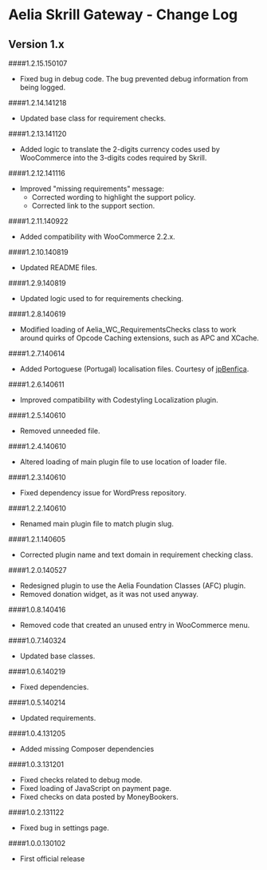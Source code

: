 # Aelia Skrill Gateway - Change Log

## Version 1.x
####1.2.15.150107
* Fixed bug in debug code. The bug prevented debug information from being logged.

####1.2.14.141218
* Updated base class for requirement checks.

####1.2.13.141120
* Added logic to translate the 2-digits currency codes used by WooCommerce into the 3-digits codes required by Skrill.

####1.2.12.141116
* Improved "missing requirements" message:
	* Corrected wording to highlight the support policy.
	* Corrected link to the support section.

####1.2.11.140922
* Added compatibility with WooCommerce 2.2.x.

####1.2.10.140819
* Updated README files.

####1.2.9.140819
* Updated logic used to for requirements checking.

####1.2.8.140619
* Modified loading of Aelia_WC_RequirementsChecks class to work around quirks of Opcode Caching extensions, such as APC and XCache.

####1.2.7.140614
* Added Portoguese (Portugal) localisation files. Courtesy of [jpBenfica](http://www.loja77.com/).

####1.2.6.140611
* Improved compatibility with Codestyling Localization plugin.

####1.2.5.140610
* Removed unneeded file.

####1.2.4.140610
* Altered loading of main plugin file to use location of loader file.

####1.2.3.140610
* Fixed dependency issue for WordPress repository.

####1.2.2.140610
* Renamed main plugin file to match plugin slug.

####1.2.1.140605
* Corrected plugin name and text domain in requirement checking class.

####1.2.0.140527
* Redesigned plugin to use the Aelia Foundation Classes (AFC) plugin.
* Removed donation widget, as it was not used anyway.

####1.0.8.140416
* Removed code that created an unused entry in WooCommerce menu.

####1.0.7.140324
* Updated base classes.

####1.0.6.140219
* Fixed dependencies.

####1.0.5.140214
* Updated requirements.

####1.0.4.131205
* Added missing Composer dependencies

####1.0.3.131201
* Fixed checks related to debug mode.
* Fixed loading of JavaScript on payment page.
* Fixed checks on data posted by MoneyBookers.

####1.0.2.131122
* Fixed bug in settings page.

####1.0.0.130102
* First official release
